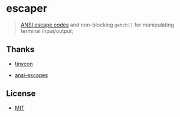 # escaper

> [ANSI escape codes](http://www.termsys.demon.co.uk/vtansi.htm) and non-blocking `getch()` for manipulating terminal input/output;

## Thanks

- [tinycon](https://sourceforge.net/projects/tinycon)

- [ansi-escapes](https://github.com/sindresorhus/ansi-escapes)

## License

- [MIT](LICENSE)
